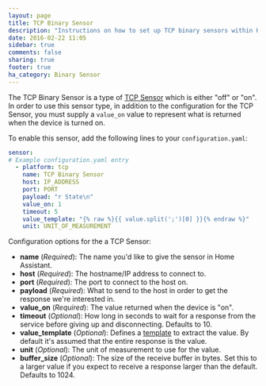 ```yaml
---
layout: page
title: TCP Binary Sensor
description: "Instructions on how to set up TCP binary sensors within Home Assistant."
date: 2016-02-22 11:05
sidebar: true
comments: false
sharing: true
footer: true
ha_category: Binary Sensor
---
```



The TCP Binary Sensor is a type of [TCP Sensor](/components/sensor.tcp/) which is either "off" or "on". In order to use this sensor type, in addition to the configuration for the TCP Sensor, you must supply a `value_on` value to represent what is returned when the device is turned on.

To enable this sensor, add the following lines to your `configuration.yaml`:

```yaml
sensor:
# Example configuration.yaml entry
  - platform: tcp
    name: TCP Binary Sensor
    host: IP_ADDRESS
    port: PORT
    payload: "r State\n"
    value_on: 1
    timeout: 5
    value_template: "{% raw %}{{ value.split(';')[0] }}{% endraw %}"
    unit: UNIT_OF_MEASUREMENT
```

Configuration options for the a TCP Sensor:

- **name** (*Required*): The name you'd like to give the sensor in Home Assistant.
- **host** (*Required*): The hostname/IP address to connect to.
- **port** (*Required*): The port to connect to the host on.
- **payload** (*Required*): What to send to the host in order to get the response we're interested in.
- **value_on** (*Required*): The value returned when the device is "on".
- **timeout** (*Optional*): How long in seconds to wait for a response from the service before giving up and disconnecting. Defaults to 10.
- **value_template** (*Optional*): Defines a [template](/topics/templating/) to extract the value. By default it's assumed that the entire response is the value.
- **unit** (*Optional*): The unit of measurement to use for the value.
- **buffer_size** (*Optional*): The size of the receive buffer in bytes. Set this to a larger value if you expect to receive a response larger than the default. Defaults to 1024.

